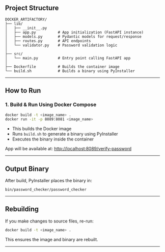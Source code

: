 ## Project Structure

```
DOCKER_ARTIFACTORY/
├── lib/
│   ├── __init__.py
│   ├── app.py          # App initialization (FastAPI instance)
│   ├── models.py       # Pydantic models for request/response
│   ├── routes.py       # API endpoints
│   └── validator.py    # Password validation logic
│
├── src/
│   └── main.py         # Entry point calling FastAPI app
│
├── Dockerfile          # Builds the container image
└── build.sh            # Builds a binary using PyInstaller

````

---

##  How to Run

### 1. Build & Run Using Docker Compose

```bash
docker build -t <image_name> .
docker run -it -p 8089:8081 <image_name>
````

* This builds the Docker image
* Runs `build.sh` to generate a binary using PyInstaller
* Executes the binary inside the container

App will be available at: [http://localhost:8089/verify-password](http://localhost:8089/verify-password)

---

##  Output Binary

After build, PyInstaller places the binary in:

```
bin/password_checker/password_checker
```
---

##  Rebuilding

If you make changes to source files, re-run:

```bash
docker build -t <image_name> .
```
This ensures the image and binary are rebuilt.

---

